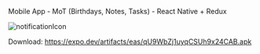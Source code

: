 Mobile App - MoT (Birthdays, Notes, Tasks) - React Native + Redux


![notificationIcon](https://github.com/SuperMoooo/MoT/assets/134961694/7eb5bd10-bc0b-4153-b6ab-df0336932b5f)


Download: https://expo.dev/artifacts/eas/qU9WbZj1uyqCSUh9x24CAB.apk
